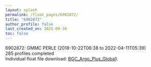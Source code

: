 ```yaml
---
layout: splash
permalink: /float_pages/6902872/
title: "6902872"
author_profile: false
last_created_on: 2025-09-30
toc: false
---
```

 
6902872: GMMC PERLE (2018-10-22T06:38 to 2022-04-11T05:39)\
285 profiles completed\
Individual float file download: [BGC_Argo_Plus_Global](https://ftp.soest.hawaii.edu/bgc_argo_plus/Individual_Floats/outliers_removed/6902872_Sprof_processed.nc)\
